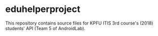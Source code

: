 # eduhelperproject
This repository contains source files for KPFU ITIS 3rd course's (2018) students' API (Team 5 of AndroidLab).
